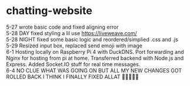 # chatting-website
5-27 wrote basic code and fixed aligning error<br/>
5-28 DAY fixed styling a lil use https://liveweave.com/<br/>
5-28 NIGHT fixed some basic logic and reordered/simplied .css and .js<br/>
5-29 Resized input box, replaced send emoji with image<br/>
6-1 Hosting locally on Raspberry Pi 4 with DuckDNS. Port forwarding and Nginx for hosting from pi at home. Transferred backend with Node.js and Express. Added Socket.IO stuff for real time messages. <br/>
6-4 NO CLUE WHAT WAS GOING ON BUT ALL MY NEW CHANGES GOT ROLLED BACK I THINK I FINALLY FIXED ALLAT 🙏🙏🙏🙏🙏<br/>
